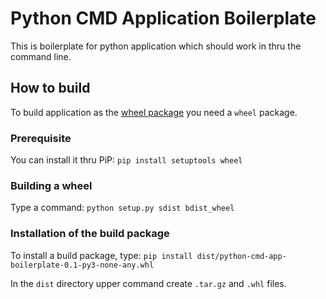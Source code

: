 # Python CMD Application Boilerplate
This is boilerplate for python application which should work in thru the command line.

## How to build 
To build application as the [wheel package](https://pythonwheels.com/) you need a `wheel` package. 

### Prerequisite
You can install it thru PiP:
`pip install setuptools wheel`

### Building a wheel
Type a command:
`python setup.py sdist bdist_wheel`

### Installation of the build package
To install a build package, type: 
`pip install dist/python-cmd-app-boilerplate-0.1-py3-none-any.whl`

In the `dist` directory upper command create `.tar.gz` and `.whl` files.
